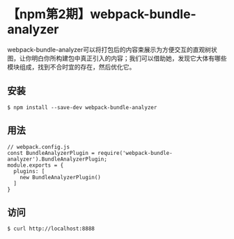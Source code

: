 # 【npm第2期】webpack-bundle-analyzer

webpack-bundle-analyzer可以将打包后的内容束展示为方便交互的直观树状图，让你明白你所构建包中真正引入的内容；我们可以借助她，发现它大体有哪些模块组成，找到不合时宜的存在，然后优化它。

## 安装

```
$ npm install --save-dev webpack-bundle-analyzer
```

## 用法

```
// webpack.config.js
const BundleAnalyzerPlugin = require('webpack-bundle-analyzer').BundleAnalyzerPlugin;
module.exports = {
  plugins: [
    new BundleAnalyzerPlugin()
  ]
}
```

## 访问

```
$ curl http://localhost:8888
```